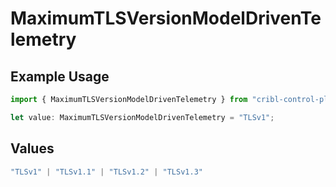 # MaximumTLSVersionModelDrivenTelemetry

## Example Usage

```typescript
import { MaximumTLSVersionModelDrivenTelemetry } from "cribl-control-plane/models/operations";

let value: MaximumTLSVersionModelDrivenTelemetry = "TLSv1";
```

## Values

```typescript
"TLSv1" | "TLSv1.1" | "TLSv1.2" | "TLSv1.3"
```